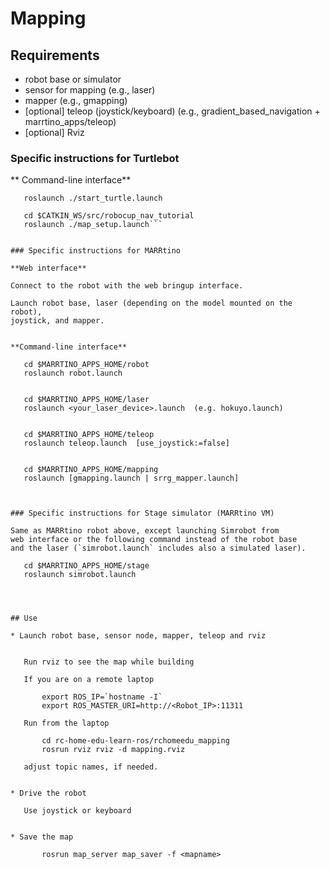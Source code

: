 # Mapping 

## Requirements

* robot base or simulator
* sensor for mapping (e.g., laser)
* mapper (e.g., gmapping)
* [optional] teleop (joystick/keyboard) (e.g., gradient_based_navigation + marrtino_apps/teleop)
* [optional] Rviz


### Specific instructions for Turtlebot

** Command-line interface**

 ```cd $CATKIN_WS/src/robot_bringup
    roslaunch ./start_turtle.launch

    cd $CATKIN_WS/src/robocup_nav_tutorial
    roslaunch ./map_setup.launch```


### Specific instructions for MARRtino

**Web interface**

Connect to the robot with the web bringup interface.

Launch robot base, laser (depending on the model mounted on the robot),
joystick, and mapper.
 

**Command-line interface**

    cd $MARRTINO_APPS_HOME/robot
    roslaunch robot.launch


    cd $MARRTINO_APPS_HOME/laser
    roslaunch <your_laser_device>.launch  (e.g. hokuyo.launch)


    cd $MARRTINO_APPS_HOME/teleop
    roslaunch teleop.launch  [use_joystick:=false]


    cd $MARRTINO_APPS_HOME/mapping
    roslaunch [gmapping.launch | srrg_mapper.launch]  



### Specific instructions for Stage simulator (MARRtino VM)

Same as MARRtino robot above, except launching Simrobot from
web interface or the following command instead of the robot base
and the laser (`simrobot.launch` includes also a simulated laser).

    cd $MARRTINO_APPS_HOME/stage
    roslaunch simrobot.launch




## Use

* Launch robot base, sensor node, mapper, teleop and rviz


    Run rviz to see the map while building

    If you are on a remote laptop

        export ROS_IP=`hostname -I`
        export ROS_MASTER_URI=http://<Robot_IP>:11311

    Run from the laptop

        cd rc-home-edu-learn-ros/rchomeedu_mapping
        rosrun rviz rviz -d mapping.rviz

    adjust topic names, if needed.


* Drive the robot

    Use joystick or keyboard


* Save the map

        rosrun map_server map_saver -f <mapname>





